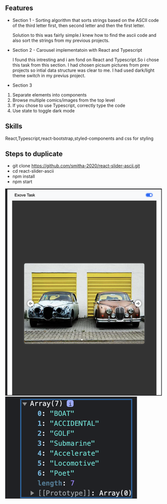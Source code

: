 ## Features
- Section 1 - Sorting algorithm that sorts strings based on the ASCII code of the third letter first, then second letter and then the first letter.

  Solution to this was fairly simple.I knew how to find the ascii code and also sort the strings from my previous projects.
  
- Section 2 - Carousel implementatoin with React and Typescript
  
  I found this intresting and i am fond on React and Typescript.So i chose this task from this section.
  I had chosen picsum pictures from prev projects so intial data structure was clear to me.
  I had used dark/light theme switch in my previus project.
  
- Section 3
1. Separate elements into components
2. Browse multiple comics/images from the top level
3. If you chose to use Typescript, correctly type the code
4.  Use state to toggle dark mode

## Skills
React,Typescript,react-bootstrap,styled-components and css for styling


## Steps to duplicate
- git clone https://github.com/smitha-2020/react-slider-ascii.git
- cd react-slider-ascii
- npm install
- npm start

![alt text](https://github.com/smitha-2020/react-slider-ascii/blob/main/exoveTask.png)
![alt text](https://github.com/smitha-2020/react-slider-ascii/blob/main/exovetask2.png)


